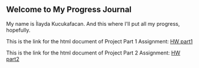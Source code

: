 ## Welcome to My Progress Journal

My name is İlayda Kucukafacan.
And this where I'll put all my progress, hopefully.

This is the link for the html document of Project Part 1 Assignment: [HW part1](https://bu-ie-423.github.io/fall-23-AfacanIlyada/Project_Part_1.html)

This is the link for the html document of Project Part 2 Assignment: [HW part2](https://bu-ie-423.github.io/fall-23-AfacanIlyada/Part2-Final.html)


